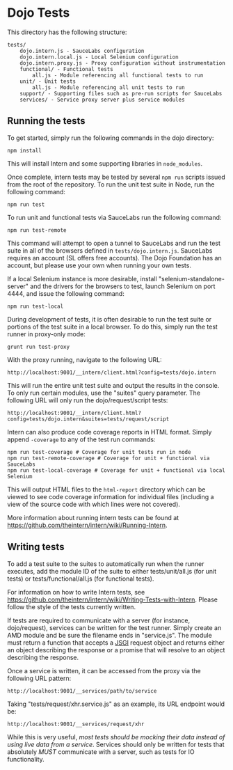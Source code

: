 # Dojo Tests

This directory has the following structure:
```
tests/
    dojo.intern.js - SauceLabs configuration
    dojo.intern.local.js - Local Selenium configuration
    dojo.intern.proxy.js - Proxy configuration without instrumentation
    functional/ - Functional tests
        all.js - Module referencing all functional tests to run
    unit/ - Unit tests
        all.js - Module referencing all unit tests to run
    support/ - Supporting files such as pre-run scripts for SauceLabs
    services/ - Service proxy server plus service modules
```

## Running the tests

To get started, simply run the following commands in the dojo directory:
```
npm install
```

This will install Intern and some supporting libraries in `node_modules`.

Once complete, intern tests may be tested by several `npm run` scripts issued
from the root of the repository. To run the unit test suite in Node, run the
following command:
```
npm run test
```

To run unit and functional tests via SauceLabs run the following command:
```
npm run test-remote
```

This command will attempt to open a tunnel to SauceLabs and run the test
suite in all of the browsers defined in `tests/dojo.intern.js`. SauceLabs
requires an account (SL offers free accounts). The Dojo Foundation has an
account, but please use your own when running your own tests.

If a local Selenium instance is more desirable, install "selenium-standalone-server"
and the drivers for the browsers to test, launch Selenium on port 4444, and issue
the following command:
```
npm run test-local
```

During development of tests, it is often desirable to run the test suite
or portions of the test suite in a local browser. To do this, simply run
the test runner in proxy-only mode:
```
grunt run test-proxy
```

With the proxy running, navigate to the following URL:
```
http://localhost:9001/__intern/client.html?config=tests/dojo.intern
```

This will run the entire unit test suite and output the results in the
console. To only run certain modules, use the "suites" query parameter.
The following URL will only run the dojo/request/script tests:
```
http://localhost:9001/__intern/client.html?config=tests/dojo.intern&suites=tests/request/script
```

Intern can also produce code coverage reports in HTML format. Simply append
`-coverage` to any of the test run commands:
```
npm run test-coverage # Coverage for unit tests run in node
npm run test-remote-coverage # Coverage for unit + functional via SauceLabs
npm run test-local-coverage # Coverage for unit + functional via local Selenium
```

This will output HTML files to the `html-report` directory which can be
viewed to see code coverage information for individual files (including a
view of the source code with which lines were not covered).

More information about running intern tests can be found at
https://github.com/theintern/intern/wiki/Running-Intern.

## Writing tests

To add a test suite to the suites to automatically run when the runner
executes, add the module ID of the suite to either tests/unit/all.js (for unit tests)
or tests/functional/all.js (for functional tests).

For information on how to write Intern tests, see
https://github.com/theintern/intern/wiki/Writing-Tests-with-Intern. Please
follow the style of the tests currently written.

If tests are required to communicate with a server (for instance,
dojo/request), services can be written for the test runner. Simply
create an AMD module and be sure the filename ends in "service.js". The
module must return a function that accepts a
[JSGI](https://github.com/kriszyp/jsgi-node/) request object and
returns either an object describing the response or a promise that will
resolve to an object describing the response.

Once a service is written, it can be accessed from the proxy via the
following URL pattern:
```
http://localhost:9001/__services/path/to/service
```

Taking "tests/request/xhr.service.js" as an example, its URL
endpoint would be:
```
http://localhost:9001/__services/request/xhr
```

While this is very useful, *most tests should be mocking their data instead of
using live data from a service*. Services should only be written for tests that
absolutely *MUST* communicate with a server, such as tests for IO functionality.
